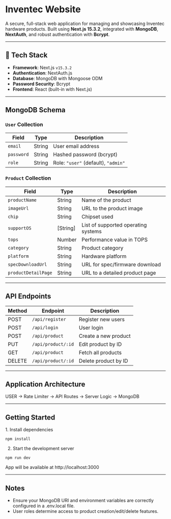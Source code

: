 # Inventec Website

A secure, full-stack web application for managing and showcasing Inventec hardware products. Built using **Next.js 15.3.2**, integrated with **MongoDB**, **NextAuth**, and robust authentication with **Bcrypt**.

---

## 🧩 Tech Stack

- **Framework**: Next.js `v15.3.2`
- **Authentication**: NextAuth.js
- **Database**: MongoDB with Mongoose ODM
- **Password Security**: Bcrypt
- **Frontend**: React (built-in with Next.js)

---

## MongoDB Schema

### `User` Collection
| Field     | Type   | Description                |
|-----------|--------|----------------------------|
| `email`   | String | User email address         |
| `password`| String | Hashed password (bcrypt)   |
| `role`    | String | Role: `"user"` (default), `"admin"` |

### `Product` Collection
| Field               | Type     | Description                           |
|---------------------|----------|---------------------------------------|
| `productName`       | String   | Name of the product                   |
| `imageUrl`          | String   | URL to the product image              |
| `chip`              | String   | Chipset used                          |
| `supportOS`         | [String] | List of supported operating systems   |
| `tops`              | Number   | Performance value in TOPS             |
| `category`          | String   | Product category                      |
| `platform`          | String   | Hardware platform                     |
| `specDownloadUrl`   | String   | URL for spec/firmware download        |
| `productDetailPage` | String   | URL to a detailed product page        |

---

## API Endpoints

| Method | Endpoint           | Description              |
|--------|--------------------|--------------------------|
| POST   | `/api/register`    | Register new users       |
| POST   | `/api/login`       | User login               |
| POST   | `/api/product`    | Create a new product     |
| PUT    | `/api/product/:id`| Edit product by ID       |
| GET    | `/api/product`    | Fetch all products       |
| DELETE | `/api/product/:id`| Delete product by ID     |

---

## Application Architecture
USER → Rate Limiter → API Routes → Server Logic → MongoDB

---

## Getting Started
1️. Install dependencies
```
npm install
```
2. Start the development server
```
npm run dev
```
App will be available at http://localhost:3000

---

## Notes
* Ensure your MongoDB URI and environment variables are correctly configured in a .env.local file.
* User roles determine access to product creation/edit/delete features.

